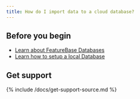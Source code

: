 ```yaml
---
title: How do I import data to a cloud database?
---
```




## Before you begin

* [Learn about FeatureBase Databases]()
* [Learn how to setup a local Database]()


## Get support

{% include /docs/get-support-source.md %}

